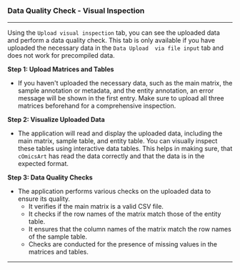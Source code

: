 ### Data Quality Check - Visual Inspection

***

Using the `Upload visual inspection` tab, you can see the uploaded data and perform a 
data quality check.
This tab is only available if you have uploaded the necessary data in the `Data Upload 
via file input` tab and does not work for precompiled data.

**Step 1: Upload Matrices and Tables**

- If you haven't uploaded the necessary data, such as the main matrix,
  the sample annotation or metadata, and the entity annotation, an 
  error message will be shown in the first entry. Make sure to upload all three matrices 
  beforehand for a comprehensive inspection.

**Step 2: Visualize Uploaded Data**

- The application will read and display the uploaded data, including the main matrix, 
  sample table, and entity table. You can visually inspect these tables using 
  interactive data tables. This helps in making sure, that `cOmicsArt` has read the 
  data correctly and that the data is in the expected format.

**Step 3: Data Quality Checks**

- The application performs various checks on the uploaded data to ensure its quality.
  - It verifies if the main matrix is a valid CSV file.
  - It checks if the row names of the matrix match those of the entity table.
  - It ensures that the column names of the matrix match the row names of the sample table.
  - Checks are conducted for the presence of missing values in the matrices and tables.

---

